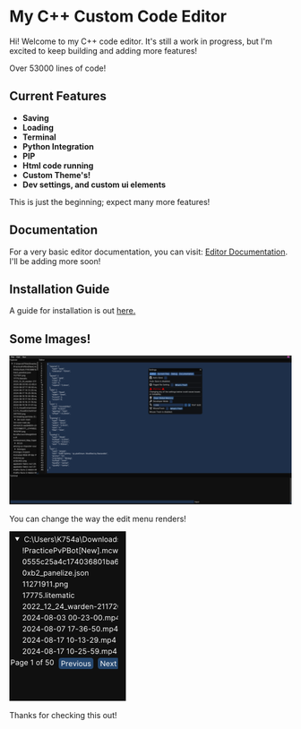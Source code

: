 # My C++ Custom Code Editor

Hi! Welcome to my C++ code editor. It's still a work in progress, but I'm excited to keep building and adding more features!

Over 53000 lines of code!

## Current Features
- **Saving**
- **Loading**
- **Terminal**
- **Python Integration**
- **PIP**
- **Html code running**
- **Custom Theme's!**
- **Dev settings, and custom ui elements**

This is just the beginning; expect many more features!

## Documentation
For a very basic editor documentation, you can visit: [Editor Documentation](https://k754a.github.io/Editor%20Documentation). I'll be adding more soon!

## Installation Guide
A guide for installation is out [here.](https://k754a.github.io/Editor%20Documentation)



## Some Images!
![ScreenShot](https://github.com/k754a/C-Custom-Code-Editor/blob/main/git%20images/Screenshot%202024-08-20%20181731.png)

You can change the way the edit menu renders!


![ScreenShot](https://github.com/k754a/C-Custom-Code-Editor/blob/main/git%20images/Screenshot%202024-08-20%20181754.png)

Thanks for checking this out!
